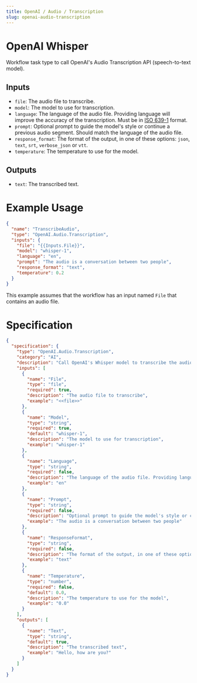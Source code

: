 ```yaml
---
title: OpenAI / Audio / Transcription
slug: openai-audio-transcription
---
```


# OpenAI Whisper

Workflow task type to call OpenAI's Audio Transcription API (speech-to-text model).

## Inputs

- `file`: The audio file to transcribe.
- `model`: The model to use for transcription.
- `language`: The language of the audio file. Providing language will improve the accuracy of the transcription. Must be in [ISO 639-1](https://en.wikipedia.org/wiki/List_of_ISO_639_language_codes) format.
- `prompt`: Optional prompt to guide the model's style or continue a previous audio segment. Should match the language of the audio file.
- `response_format`: The format of the output, in one of these options: `json`, `text`, `srt`, `verbose_json` or `vtt`.
- `temperature`: The temperature to use for the model.

## Outputs

- `text`: The transcribed text.

# Example Usage

```json
{
  "name": "TranscribeAudio",
  "type": "OpenAI.Audio.Transcription",
  "inputs": {
    "file": "{{Inputs.File}}",
    "model": "whisper-1",
    "language": "en",
    "prompt": "The audio is a conversation between two people",
    "response_format": "text",
    "temperature": 0.2
  }
}
```

This example assumes that the workflow has an input named `File` that contains an audio file.

# Specification

```json
{
  "specification": {
    "type": "OpenAI.Audio.Transcription",
    "category": "AI",
    "description": "Call OpenAI's Whisper model to transcribe the audio",
    "inputs": [
      {
        "name": "File",
        "type": "file",
        "required": true,
        "description": "The audio file to transcribe",
        "example": "<<file>>"
      },
      {
        "name": "Model",
        "type": "string",
        "required": true,
        "default": "whisper-1",
        "description": "The model to use for transcription",
        "example": "whisper-1"
      },
      {
        "name": "Language",
        "type": "string",
        "required": false,
        "description": "The language of the audio file. Providing language will improve the accuracy of the transcription",
        "example": "en"
      },
      {
        "name": "Prompt",
        "type": "string",
        "required": false,
        "description": "Optional prompt to guide the model's style or continue a previous audio segment. Should match the language of the audio file",
        "example": "The audio is a conversation between two people"
      },
      {
        "name": "ResponseFormat",
        "type": "string",
        "required": false,
        "description": "The format of the output, in one of these options: `json`, `text`, `srt`, `verbose_json` or `vtt`",
        "example": "text"
      },
      {
        "name": "Temperature",
        "type": "number",
        "required": false,
        "default": 0.0,
        "description": "The temperature to use for the model",
        "example": "0.0"
      }
    ],
    "outputs": [
      {
        "name": "Text",
        "type": "string",
        "default": true,
        "description": "The transcribed text",
        "example": "Hello, how are you?"
      }
    ]
  }
}
```
